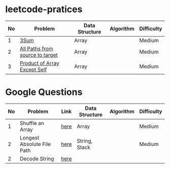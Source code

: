 # leetcode-pratices

| No  | Problem                                                                     | Data Structure | Algorithm | Difficulty |
| --- | --------------------------------------------------------------------------- | -------------- | --------- | ---------- |
| 1   | [3Sum](./Array/Medium/Three_Sums)                                           | Array          |           | Medium     |
| 2   | [All Paths from source to target](./Array/Medium/All_paths_from_source)     | Array          |           | Medium     |
| 3   | [Product of Array Except Self](./Array/Medium/Product_of_array_except_self) | Array          |           | Medium     |

# Google Questions

| No  | Problem                    | Link                                        | Data Structure | Algorithm | Difficulty |
| --- | -------------------------- | ------------------------------------------- | -------------- | --------- | ---------- |
| 1   | Shuffle an Array           | [here](./Google/Medium/Shuffle_an_array)    | Array          |           | Medium     |
| 2   | Longest Absolute File Path | [here](./Google/Longest_absolute_file_path) | String, Stack  |           | Medium     |
| 2   | Decode String              | [here](./Google/Decode_string)              |                |           |            |

